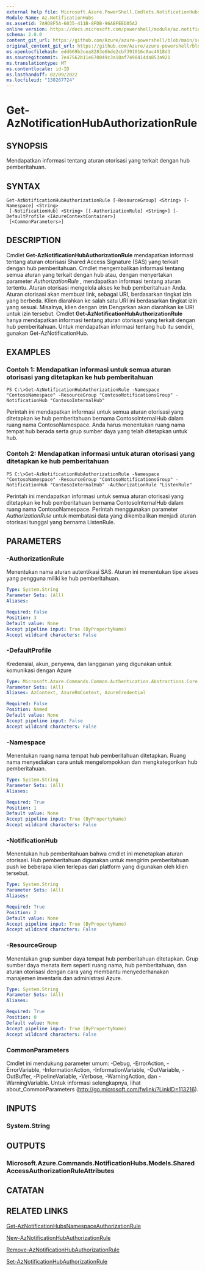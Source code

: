 ```yaml
---
external help file: Microsoft.Azure.PowerShell.Cmdlets.NotificationHubs.dll-Help.xml
Module Name: Az.NotificationHubs
ms.assetid: 7A9D8F5A-6035-411B-8FDB-96ABFEED05A2
online version: https://docs.microsoft.com/powershell/module/az.notificationhubs/get-aznotificationhubauthorizationrule
schema: 2.0.0
content_git_url: https://github.com/Azure/azure-powershell/blob/main/src/NotificationHubs/NotificationHubs/help/Get-AzNotificationHubAuthorizationRule.md
original_content_git_url: https://github.com/Azure/azure-powershell/blob/main/src/NotificationHubs/NotificationHubs/help/Get-AzNotificationHubAuthorizationRule.md
ms.openlocfilehash: edd669b3cea8283e6bde2cbf391016c0ac4018d3
ms.sourcegitcommit: 7e47562b11e670049c3a18af7498414da853a921
ms.translationtype: MT
ms.contentlocale: id-ID
ms.lasthandoff: 02/09/2022
ms.locfileid: "138267724"
---
```

# Get-AzNotificationHubAuthorizationRule

## SYNOPSIS
Mendapatkan informasi tentang aturan otorisasi yang terkait dengan hub pemberitahuan.

## SYNTAX

```
Get-AzNotificationHubAuthorizationRule [-ResourceGroup] <String> [-Namespace] <String>
 [-NotificationHub] <String> [[-AuthorizationRule] <String>] [-DefaultProfile <IAzureContextContainer>]
 [<CommonParameters>]
```

## DESCRIPTION
Cmdlet **Get-AzNotificationHubAuthorizationRule** mendapatkan informasi tentang aturan otorisasi Shared Access Signature (SAS) yang terkait dengan hub pemberitahuan.
Cmdlet mengembalikan informasi tentang semua aturan yang terkait dengan hub atau, dengan menyertakan parameter *AuthorizationRule* , mendapatkan informasi tentang aturan tertentu.
Aturan otorisasi mengelola akses ke hub pemberitahuan Anda.
Aturan otorisasi akan membuat link, sebagai URI, berdasarkan tingkat izin yang berbeda.
Klien diarahkan ke salah satu URI ini berdasarkan tingkat izin yang sesuai.
Misalnya, klien dengan izin Dengarkan akan diarahkan ke URI untuk izin tersebut.
Cmdlet **Get-AzNotificationHubAuthorizationRule** hanya mendapatkan informasi tentang aturan otorisasi yang terkait dengan hub pemberitahuan.
Untuk mendapatkan informasi tentang hub itu sendiri, gunakan Get-AzNotificationHub.

## EXAMPLES

### Contoh 1: Mendapatkan informasi untuk semua aturan otorisasi yang ditetapkan ke hub pemberitahuan
```
PS C:\>Get-AzNotificationHubAuthorizationRule -Namespace "ContosoNamespace" -ResourceGroup "ContosoNotificationsGroup" -NotificationHub "ContosoInternalHub"
```

Perintah ini mendapatkan informasi untuk semua aturan otorisasi yang ditetapkan ke hub pemberitahuan bernama ContosoInternalHub dalam ruang nama ContosoNamespace.
Anda harus menentukan ruang nama tempat hub berada serta grup sumber daya yang telah ditetapkan untuk hub.

### Contoh 2: Mendapatkan informasi untuk aturan otorisasi yang ditetapkan ke hub pemberitahuan
```
PS C:\>Get-AzNotificationHubAuthorizationRule -Namespace "ContosoNamespace" -ResourceGroup "ContosoNotificationsGroup" -NotificationHub "ContosoInternalHub" -AuthorizationRule "ListenRule"
```

Perintah ini mendapatkan informasi untuk semua aturan otorisasi yang ditetapkan ke hub pemberitahuan bernama ContosoInternalHub dalam ruang nama ContosoNamespace.
Perintah menggunakan parameter *AuthorizationRule* untuk membatasi data yang dikembalikan menjadi aturan otorisasi tunggal yang bernama ListenRule.

## PARAMETERS

### -AuthorizationRule
Menentukan nama aturan autentikasi SAS.
Aturan ini menentukan tipe akses yang pengguna miliki ke hub pemberitahuan.

```yaml
Type: System.String
Parameter Sets: (All)
Aliases:

Required: False
Position: 3
Default value: None
Accept pipeline input: True (ByPropertyName)
Accept wildcard characters: False
```

### -DefaultProfile
Kredensial, akun, penyewa, dan langganan yang digunakan untuk komunikasi dengan Azure

```yaml
Type: Microsoft.Azure.Commands.Common.Authentication.Abstractions.Core.IAzureContextContainer
Parameter Sets: (All)
Aliases: AzContext, AzureRmContext, AzureCredential

Required: False
Position: Named
Default value: None
Accept pipeline input: False
Accept wildcard characters: False
```

### -Namespace
Menentukan ruang nama tempat hub pemberitahuan ditetapkan.
Ruang nama menyediakan cara untuk mengelompokkan dan mengkategorikan hub pemberitahuan.

```yaml
Type: System.String
Parameter Sets: (All)
Aliases:

Required: True
Position: 1
Default value: None
Accept pipeline input: True (ByPropertyName)
Accept wildcard characters: False
```

### -NotificationHub
Menentukan hub pemberitahuan bahwa cmdlet ini menetapkan aturan otorisasi.
Hub pemberitahuan digunakan untuk mengirim pemberitahuan push ke beberapa klien terlepas dari platform yang digunakan oleh klien tersebut.

```yaml
Type: System.String
Parameter Sets: (All)
Aliases:

Required: True
Position: 2
Default value: None
Accept pipeline input: True (ByPropertyName)
Accept wildcard characters: False
```

### -ResourceGroup
Menentukan grup sumber daya tempat hub pemberitahuan ditetapkan.
Grup sumber daya menata item seperti ruang nama, hub pemberitahuan, dan aturan otorisasi dengan cara yang membantu menyederhanakan manajemen inventaris dan administrasi Azure.

```yaml
Type: System.String
Parameter Sets: (All)
Aliases:

Required: True
Position: 0
Default value: None
Accept pipeline input: True (ByPropertyName)
Accept wildcard characters: False
```

### CommonParameters
Cmdlet ini mendukung parameter umum: -Debug, -ErrorAction, -ErrorVariable, -InformationAction, -InformationVariable, -OutVariable, -OutBuffer, -PipelineVariable, -Verbose, -WarningAction, dan -WarningVariable. Untuk informasi selengkapnya, lihat about_CommonParameters (http://go.microsoft.com/fwlink/?LinkID=113216).

## INPUTS

### System.String

## OUTPUTS

### Microsoft.Azure.Commands.NotificationHubs.Models.SharedAccessAuthorizationRuleAttributes

## CATATAN

## RELATED LINKS

[Get-AzNotificationHubsNamespaceAuthorizationRule](./Get-AzNotificationHubsNamespaceAuthorizationRule.md)

[New-AzNotificationHubAuthorizationRule](./New-AzNotificationHubAuthorizationRule.md)

[Remove-AzNotificationHubAuthorizationRule](./Remove-AzNotificationHubAuthorizationRule.md)

[Set-AzNotificationHubAuthorizationRule](./Set-AzNotificationHubAuthorizationRule.md)


